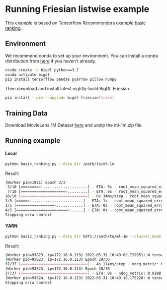 # Running Friesian listwise example

This example is based on Tensorflow Recommenders example [basic ranking](https://www.tensorflow.org/recommenders/examples/basic_ranking).

## Environment

We recommend conda to set up your environment. You can install a conda distribution from [here](https://docs.conda.io/projects/conda/en/latest/user-guide/install/)
if you haven't already.

```bash
conda create -n bigdl python==3.7
conda activate bigdl
pip install tensorflow pandas pyarrow pillow numpy
```

Then download and install latest nightly-build BigDL Friesian.
```bash
pip install --pre --upgrade bigdl-friesian[train]
```

## Training Data

Download MovieLens 1M Dataset [here](https://grouplens.org/datasets/movielens/1m/) and unzip the ml-1m.zip file.


## Running example

#### Local
```bash
python basic_ranking.py --data_dir /path/to/ml-1m
```
Result:
```bash
(Worker pid=1921) Epoch 3/3
 3/10 [========>.....................] - ETA: 0s - root_mean_squared_error: 1.1129 - loss: 1.2385 - regularization_loss: 0.0000e+00 - total_loss: 1.2385
 7/10 [====================>.........] - ETA: 0s - root_mean_squared_error: 1.1080 - loss: 1.2277 - regularization_loss: 0.0000e+00 - total_loss: 1.2277
10/10 [==============================] - 0s 34ms/step - root_mean_squared_error: 1.1051 - loss: 1.2188 - regularization_loss: 0.0000e+00 - total_loss: 1.2188
1/5 [=====>........................] - ETA: 1s - root_mean_squared_error: 1.1029 - loss: 1.2163 - regularization_loss: 0.0000e+00 - total_loss: 1.2163
3/5 [=================>............] - ETA: 0s - root_mean_squared_error: 1.1021 - loss: 1.2145 - regularization_loss: 0.0000e+00 - total_loss: 1.2145
4/5 [=======================>......] - ETA: 0s - root_mean_squared_error: 1.1001 - loss: 1.2103 - regularization_loss: 0.0000e+00 - total_loss: 1.2103
Stopping orca context
```

#### YARN
```bash
python basic_ranking.py --data_dir hdfs://path/to/ml-1m --cluster_mode yarn --executor_cores 8 --executor_memory 50g --num_executor 2
```

Result:
```bash
(Worker pid=93823, ip=172.16.0.113) 2022-05-31 10:49:09.719951: W tensorflow/core/framework/dataset.cc:768] Inp37/37 [==============================] - 4s 113ms/step - ndcg_metric: 0.9186 - root_mean_squared_error: 3.2923 - loss: 2.2265 - regularization_loss: 0.0000e+00 - total_loss: 2.2265 - val_ndcg_metric: 0.9161 - val_root_mean_squared_error: 3.3426 - val_loss: 4.5400 - val_regularization_loss: 0.0000e+00 - val_total_loss: 4.5400
(Worker pid=93823, ip=172.16.0.113) Epoch 29/30
37/37 [==============================] - 4s 114ms/step - ndcg_metric: 0.9185 - root_mean_squared_error: 3.3016 - loss: 2.2236 - regularization_loss: 0.0000e+00 - total_loss: 2.2236 - val_ndcg_metric: 0.9159 - val_root_mean_squared_error: 3.4069 - val_loss: 4.5383 - val_regularization_loss: 0.0000e+00 - val_total_loss: 4.5383
(Worker pid=93823, ip=172.16.0.113) Epoch 30/30
37/37 [==============================] - ETA: 0s - ndcg_metric: 0.9188 - root_mean_squared_error: 3.3209 - loss: 2.2214 - regularization_loss: 0.0000e+00 - total_loss: 2.2214
(Worker pid=93824, ip=172.16.0.113) 2022-05-31 10:49:18.175228: W tensorflow/core/framework/dataset.cc:768] Input of GeneratorDatasetOp::Dataset will not be optimized because the dataset does not implement the AsGraphDefInternal() method needed to apply optimizations.
Stopping orca context
```
